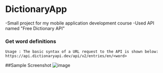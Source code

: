 # DictionaryApp
-Small project for my mobile application development course
-Used API named "Free Dictionary API"
   ### Get word definitions
    Usage : The basic syntax of a URL request to the API is shown below:
    https://api.dictionaryapi.dev/api/v2/entries/en/<word>

##Sample Screenshot
![image](https://user-images.githubusercontent.com/106923052/219340736-f3e089a1-af70-4488-9bac-0077101aefd9.png)


